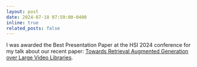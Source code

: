 ```yaml
---
layout: post
date: 2024-07-10 07:59:00-0400
inline: true
related_posts: false
---
```


I was awarded the Best Presentation Paper at the HSI 2024 conference for my talk about our recent paper: [Towards Retrieval Augmented Generation over Large Video Libraries](https://arxiv.org/abs/2406.14938). 